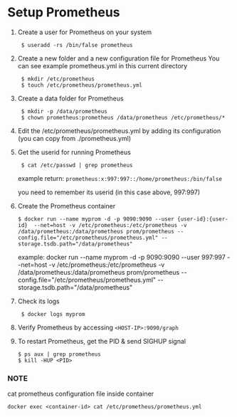 # Setup Prometheus

1. Create a user for Prometheus on your system

   ```
    $ useradd -rs /bin/false prometheus
   ```

2. Create a new folder and a new configuration file for Prometheus
   You can see example prometheus.yml in this current directory

   ```
    $ mkdir /etc/prometheus
    $ touch /etc/prometheus/prometheus.yml
   ```

3. Create a data folder for Prometheus

   ```
    $ mkdir -p /data/prometheus
    $ chown prometheus:prometheus /data/prometheus /etc/prometheus/*
   ```

4. Edit the /etc/prometheus/prometheus.yml by adding its configuration (you can copy from ./prometheus.yml)

5. Get the userid for running Prometheus

   ```
    $ cat /etc/passwd | grep prometheus
   ```

   example return: `prometheus:x:997:997::/home/prometheus:/bin/false`

   you need to remember its userid (in this case above, 997:997)

6. Create the Prometheus container

   ```
   $ docker run --name myprom -d -p 9090:9090 --user {user-id}:{user-id}  --net=host -v /etc/prometheus:/etc/prometheus -v /data/prometheus:/data/prometheus prom/prometheus --config.file="/etc/prometheus/prometheus.yml" --storage.tsdb.path="/data/prometheus"
   ```

   example: docker run --name myprom -d -p 9090:9090 --user 997:997 --net=host -v /etc/prometheus:/etc/prometheus -v /data/prometheus:/data/prometheus prom/prometheus --config.file="/etc/prometheus/prometheus.yml" --storage.tsdb.path="/data/prometheus"

7. Check its logs

   ```
    $ docker logs myprom
   ```

8. Verify Prometheus by accessing `<HOST-IP>:9090/graph`

9. To restart Prometheus, get the PID & send SIGHUP signal

   ```
   $ ps aux | grep prometheus
   $ kill -HUP <PID>
   ```

### NOTE

cat prometheus configuration file inside container

`docker exec <container-id> cat /etc/prometheus/prometheus.yml`
